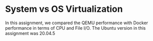 # System vs OS Virtualization
In this assignment, we compared the QEMU performance with Docker performance in terms of CPU and File I/O.
The Ubuntu version in this assignment was 20.04.5
